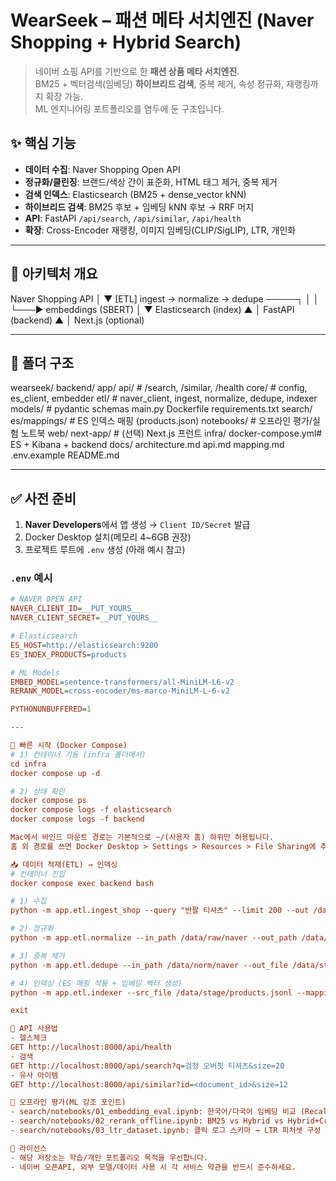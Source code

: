 # WearSeek – 패션 메타 서치엔진 (Naver Shopping + Hybrid Search)

> 네이버 쇼핑 API를 기반으로 한 **패션 상품 메타 서치엔진**.  
> BM25 + 벡터검색(임베딩) **하이브리드 검색**, 중복 제거, 속성 정규화, 재랭킹까지 확장 가능.  
> ML 엔지니어링 포트폴리오를 염두에 둔 구조입니다.

## ✨ 핵심 기능
- **데이터 수집**: Naver Shopping Open API
- **정규화/클린징**: 브랜드/색상 간이 표준화, HTML 태그 제거, 중복 제거
- **검색 인덱스**: Elasticsearch (BM25 + dense_vector kNN)
- **하이브리드 검색**: BM25 후보 + 임베딩 kNN 후보 → RRF 머지
- **API**: FastAPI `/api/search`, `/api/similar`, `/api/health`
- **확장**: Cross-Encoder 재랭킹, 이미지 임베딩(CLIP/SigLIP), LTR, 개인화

---

## 🧱 아키텍처 개요
Naver Shopping API
        │
        ▼
[ETL] ingest → normalize → dedupe ─────┐
        │                               │
        └───▶ embeddings (SBERT)        │
                                        ▼
                              Elasticsearch (index)
                                        ▲
                                        │
                              FastAPI (backend)
                                        ▲
                                        │
                               Next.js (optional)

---

## 📁 폴더 구조
wearseek/
  backend/
    app/
      api/            # /search, /similar, /health
      core/           # config, es_client, embedder
      etl/            # naver_client, ingest, normalize, dedupe, indexer
      models/         # pydantic schemas
      main.py
    Dockerfile
    requirements.txt
  search/
    es/mappings/      # ES 인덱스 매핑 (products.json)
    notebooks/        # 오프라인 평가/실험 노트북
  web/
    next-app/         # (선택) Next.js 프런트
  infra/
    docker-compose.yml# ES + Kibana + backend
  docs/
    architecture.md
    api.md
    mapping.md
  .env.example
  README.md   

---

## ✅ 사전 준비
1. **Naver Developers**에서 앱 생성 → `Client ID/Secret` 발급  
2. Docker Desktop 설치(메모리 4~6GB 권장)  
3. 프로젝트 루트에 `.env` 생성 (아래 예시 참고)

### `.env` 예시
```ini
# NAVER OPEN API
NAVER_CLIENT_ID=__PUT_YOURS__
NAVER_CLIENT_SECRET=__PUT_YOURS__

# Elasticsearch
ES_HOST=http://elasticsearch:9200
ES_INDEX_PRODUCTS=products

# ML Models
EMBED_MODEL=sentence-transformers/all-MiniLM-L6-v2
RERANK_MODEL=cross-encoder/ms-marco-MiniLM-L-6-v2

PYTHONUNBUFFERED=1

---

🚀 빠른 시작 (Docker Compose)
# 1) 컨테이너 기동 (infra 폴더에서)
cd infra
docker compose up -d

# 2) 상태 확인
docker compose ps
docker compose logs -f elasticsearch
docker compose logs -f backend

Mac에서 바인드 마운트 경로는 기본적으로 ~/(사용자 홈) 하위만 허용됩니다.
홈 외 경로를 쓰면 Docker Desktop > Settings > Resources > File Sharing에 추가하세요.

📥 데이터 적재(ETL) → 인덱싱
# 컨테이너 진입
docker compose exec backend bash

# 1) 수집
python -m app.etl.ingest_shop --query "반팔 티셔츠" --limit 200 --out /data/raw/naver

# 2) 정규화
python -m app.etl.normalize --in_path /data/raw/naver --out_path /data/norm/naver

# 3) 중복 제거
python -m app.etl.dedupe --in_path /data/norm/naver --out_file /data/stage/products.jsonl

# 4) 인덱싱 (ES 매핑 적용 + 임베딩 벡터 생성)
python -m app.etl.indexer --src_file /data/stage/products.jsonl --mapping_path /search/es/mappings/products.json

exit

🔎 API 사용법
- 헬스체크
GET http://localhost:8000/api/health
- 검색
GET http://localhost:8000/api/search?q=검정 오버핏 티셔츠&size=20
- 유사 아이템
GET http://localhost:8000/api/similar?id=<document_id>&size=12

🧪 오프라인 평가(ML 강조 포인트)
- search/notebooks/01_embedding_eval.ipynb: 한국어/다국어 임베딩 비교 (Recall@K, MRR@10)
- search/notebooks/02_rerank_offline.ipynb: BM25 vs Hybrid vs Hybrid+Cross-Encoder의 NDCG@10 비교
- search/notebooks/03_ltr_dataset.ipynb: 클릭 로그 스키마 → LTR 피처셋 구성 → LightGBM LTR 1차

🧾 라이선스
- 해당 저장소는 학습/개인 포트폴리오 목적을 우선합니다.
- 네이버 오픈API, 외부 모델/데이터 사용 시 각 서비스 약관을 반드시 준수하세요.
